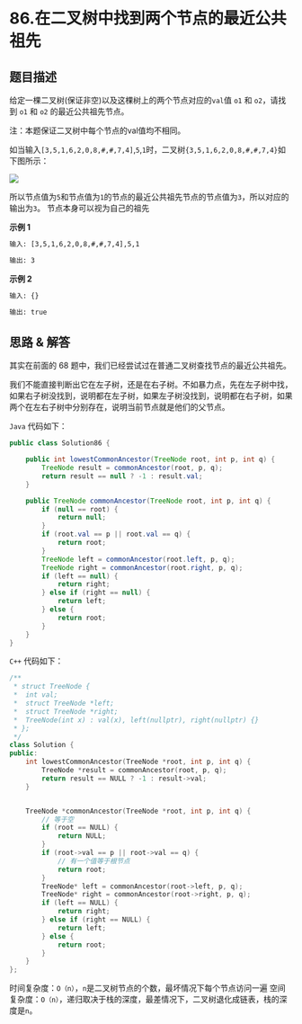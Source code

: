 # 86.在二叉树中找到两个节点的最近公共祖先

## 题目描述

给定一棵二叉树(保证非空)以及这棵树上的两个节点对应的`val`值 `o1` 和 `o2`，请找到 `o1` 和 `o2` 的最近公共祖先节点。

注：本题保证二叉树中每个节点的val值均不相同。

如当输入`[3,5,1,6,2,0,8,#,#,7,4]`,`5`,`1`时，二叉树`{3,5,1,6,2,0,8,#,#,7,4}`如下图所示：

![](https://markdownpicture.oss-cn-qingdao.aliyuncs.com/blog/20220115014314.png)


所以节点值为`5`和节点值为`1`的节点的最近公共祖先节点的节点值为`3`，所以对应的输出为`3`。
节点本身可以视为自己的祖先

**示例 1**
```txt
输入: [3,5,1,6,2,0,8,#,#,7,4],5,1

输出: 3 

```

**示例 2**
```txt
输入: {}

输出: true

```

## 思路 & 解答

其实在前面的 68 题中，我们已经尝试过在普通二叉树查找节点的最近公共祖先。

我们不能直接判断出它在左子树，还是在右子树。不如暴力点，先在左子树中找，如果右子树没找到，说明都在左子树，如果左子树没找到，说明都在右子树，如果两个在左右子树中分别存在，说明当前节点就是他们的父节点。

`Java` 代码如下：

```Java
public class Solution86 {

    public int lowestCommonAncestor(TreeNode root, int p, int q) {
        TreeNode result = commonAncestor(root, p, q);
        return result == null ? -1 : result.val;
    }

    public TreeNode commonAncestor(TreeNode root, int p, int q) {
        if (null == root) {
            return null;
        }
        if (root.val == p || root.val == q) {
            return root;
        }
        TreeNode left = commonAncestor(root.left, p, q);
        TreeNode right = commonAncestor(root.right, p, q);
        if (left == null) {
            return right;
        } else if (right == null) {
            return left;
        } else {
            return root;
        }
    }
}
```

`C++` 代码如下：

```C++
/**
 * struct TreeNode {
 *	int val;
 *	struct TreeNode *left;
 *	struct TreeNode *right;
 *	TreeNode(int x) : val(x), left(nullptr), right(nullptr) {}
 * };
 */
class Solution {
public:
    int lowestCommonAncestor(TreeNode *root, int p, int q) {
        TreeNode *result = commonAncestor(root, p, q);
        return result == NULL ? -1 : result->val;
    }


    TreeNode *commonAncestor(TreeNode *root, int p, int q) {
        // 等于空
        if (root == NULL) {
            return NULL;
        }
        if (root->val == p || root->val == q) {
            // 有一个值等于根节点
            return root;
        }
        TreeNode* left = commonAncestor(root->left, p, q);
        TreeNode* right = commonAncestor(root->right, p, q);
        if (left == NULL) {
            return right;
        } else if (right == NULL) {
            return left;
        } else {
            return root;
        }
    }
};
```

时间复杂度：`O（n）`，`n`是二叉树节点的个数，最坏情况下每个节点访问一遍
空间复杂度：`O（n）`，递归取决于栈的深度，最差情况下，二叉树退化成链表，栈的深度是`n`。

